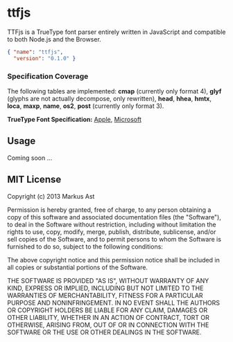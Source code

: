 # ttfjs

TTFjs is a TrueType font parser entirely written in JavaScript and compatible to both Node.js and the Browser.

```json
{ "name": "ttfjs",
  "version": "0.1.0" }
```

### Specification Coverage

The following tables are implemented: **cmap** (currently only format 4), **glyf** (glyphs are not actually decompose, only rewritten), **head**, **hhea**, **hmtx**, **loca**, **maxp**, **name**, **os2**, **post** (currently only format 3).  

**TrueType Font Specification:** [Apple](https://developer.apple.com/fonts/TTRefMan/RM06/Chap6.html), [Microsoft](http://www.microsoft.com/typography/specs/default.htm)

## Usage

Coming soon ...

## MIT License
Copyright (c) 2013 Markus Ast

Permission is hereby granted, free of charge, to any person obtaining a copy of this software and associated documentation files (the "Software"), to deal in the Software without restriction, including without limitation the rights to use, copy, modify, merge, publish, distribute, sublicense, and/or sell copies of the Software, and to permit persons to whom the Software is furnished to do so, subject to the following conditions:

The above copyright notice and this permission notice shall be included in all copies or substantial portions of the Software.

THE SOFTWARE IS PROVIDED "AS IS", WITHOUT WARRANTY OF ANY KIND, EXPRESS OR IMPLIED, INCLUDING BUT NOT LIMITED TO THE WARRANTIES OF MERCHANTABILITY, FITNESS FOR A PARTICULAR PURPOSE AND NONINFRINGEMENT. IN NO EVENT SHALL THE AUTHORS OR COPYRIGHT HOLDERS BE LIABLE FOR ANY CLAIM, DAMAGES OR OTHER LIABILITY, WHETHER IN AN ACTION OF CONTRACT, TORT OR OTHERWISE, ARISING FROM, OUT OF OR IN CONNECTION WITH THE SOFTWARE OR THE USE OR OTHER DEALINGS IN THE SOFTWARE.
